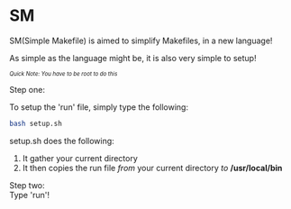 # SM
SM(Simple Makefile) is aimed to simplify Makefiles, in a new language!

As simple as the language might be, it is also very simple to setup!

<sub><sup>_Quick Note: You have to be root to do this_</sup></sub>

Step one:

To setup the 'run' file, simply type the following:
```sh
bash setup.sh
```

setup.sh does the following:
1. It gather your current directory
2. It then copies the run file _from_ your current directory _to_ **/usr/local/bin**

Step two: </br>
Type 'run'!
